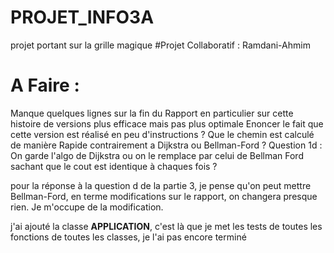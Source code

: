 # PROJET_INFO3A
projet portant sur la grille magique
#Projet Collaboratif : Ramdani-Ahmim


# A Faire : 
Manque quelques lignes sur la fin du Rapport en particulier sur cette histoire de versions plus efficace mais pas  plus optimale
Enoncer le fait que cette version est réalisé en peu d'instructions ? 
Que le chemin est calculé de manière Rapide contrairement a Dijkstra ou Bellman-Ford ?
Question 1d : On garde l'algo de Dijkstra ou on le remplace par celui de Bellman Ford sachant que le cout est identique à chaques fois ?


pour la réponse à la question d de la partie 3, je pense qu'on peut mettre Bellman-Ford, en terme modifications sur le rapport, on changera presque rien. Je m'occupe de la modification.

j'ai ajouté la classe **APPLICATION**, c'est là que je met les tests de toutes les fonctions de toutes les classes, je l'ai pas encore terminé
